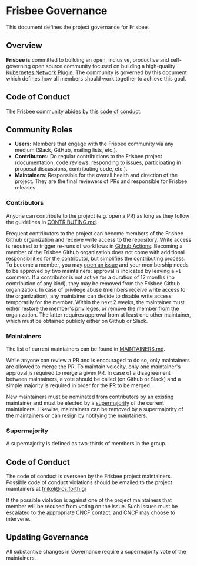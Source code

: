 # Frisbee Governance

This document defines the project governance for Frisbee.

## Overview

**Frisbee** is committed to building an open, inclusive, productive and
self-governing open source community focused on building a high-quality
[Kubernetes Network
Plugin](https://kubernetes.io/docs/concepts/extend-kubernetes/compute-storage-net/network-plugins/). The
community is governed by this document which defines how all members should work
together to achieve this goal.

## Code of Conduct

The Frisbee community abides by this [code of conduct](CODE_OF_CONDUCT.md).

## Community Roles

* **Users:** Members that engage with the Frisbee community via any medium
(Slack, GitHub, mailing lists, etc.).
* **Contributors:** Do regular contributions to the Frisbee project
(documentation, code reviews, responding to issues, participating in proposal
discussions, contributing code, etc.).
* **Maintainers**: Responsible for the overall health and direction of the
project. They are the final reviewers of PRs and responsible for Frisbee
releases.

### Contributors

Anyone can contribute to the project (e.g. open a PR) as long as they follow the
guidelines in [CONTRIBUTING.md](CONTRIBUTING.md).

Frequent contributors to the project can become members of the Frisbee Github
organization and receive write access to the repository. Write access is
required to trigger re-runs of workflows in [Github
Actions](https://docs.github.com/en/actions/managing-workflow-runs/re-running-a-workflow). Becoming
a member of the Frisbee Github organization does not come with additional
responsibilities for the contributor, but simplifies the contributing
process. To become a member, you may [open an
issue](https://github.com/CARV-ICS-FORTH/frisbee/issues)
and your membership needs to be approved by two maintainers: approval is
indicated by leaving a `+1` comment. If a contributor is not active for a
duration of 12 months (no contribution of any kind), they may be removed from
the Frisbee Github organization. In case of privilege abuse (members receive
write access to the organization), any maintainer can decide to disable write
access temporarily for the member. Within the next 2 weeks, the maintainer must
either restore the member's privileges, or remove the member from the
organization. The latter requires approval from at least one other maintainer,
which must be obtained publicly either on Github or Slack.

### Maintainers

The list of current maintainers can be found in
[MAINTAINERS.md](MAINTAINERS.md).

While anyone can review a PR and is encouraged to do so, only maintainers are
allowed to merge the PR. To maintain velocity, only one maintainer's approval is
required to merge a given PR. In case of a disagreement between maintainers, a
vote should be called (on Github or Slack) and a simple majority is required in
order for the PR to be merged.

New maintainers must be nominated from contributors by an existing maintainer
and must be elected by a [supermajority](#supermajority) of the current
maintainers. Likewise, maintainers can be removed by a supermajority of the
maintainers or can resign by notifying the maintainers.

### Supermajority

A supermajority is defined as two-thirds of members in the group.

## Code of Conduct

The code of conduct is overseen by the Frisbee project maintainers. Possible code
of conduct violations should be emailed to the project maintainers at fnikol@ics.forth.gr


If the possible violation is against one of the project maintainers that member
will be recused from voting on the issue. Such issues must be escalated to the
appropriate CNCF contact, and CNCF may choose to intervene.

## Updating Governance

All substantive changes in Governance require a supermajority vote of the
maintainers.
